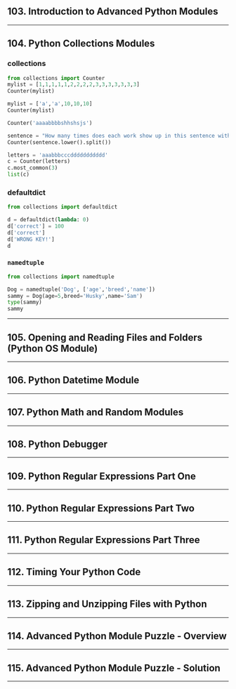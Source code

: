 ## 103. Introduction to Advanced Python Modules

***

## 104. Python Collections Modules

### collections
```python
from collections import Counter
mylist = [1,1,1,1,1,2,2,2,2,3,3,3,3,3,3,3]
Counter(mylist)

mylist = ['a','a',10,10,10]
Counter(mylist)

Counter('aaaabbbbshhshsjs')

sentence = "How many times does each work show up in this sentence with a word"
Counter(sentence.lower().split())

letters = 'aaabbbcccddddddddddd'
c = Counter(letters)
c.most_common(3)
list(c)
```

### defaultdict

```python
from collections import defaultdict

d = defaultdict(lambda: 0)
d['correct'] = 100
d['correct']
d['WRONG KEY!']
d
```

### `namedtuple`

```python
from collections import namedtuple

Dog = namedtuple('Dog', ['age','breed','name'])
sammy = Dog(age=5,breed='Husky',name='Sam')
type(sammy)
sammy
```
***

## 105. Opening and Reading Files and Folders (Python OS Module)

***

## 106. Python Datetime Module

***

## 107. Python Math and Random Modules

***

## 108. Python Debugger

***

## 109. Python Regular Expressions Part One

***

## 110. Python Regular Expressions Part Two

***

## 111. Python Regular Expressions Part Three

***

## 112. Timing Your Python Code

***

## 113. Zipping and Unzipping Files with Python

***

## 114. Advanced Python Module Puzzle - Overview

***

## 115. Advanced Python Module Puzzle - Solution

***
